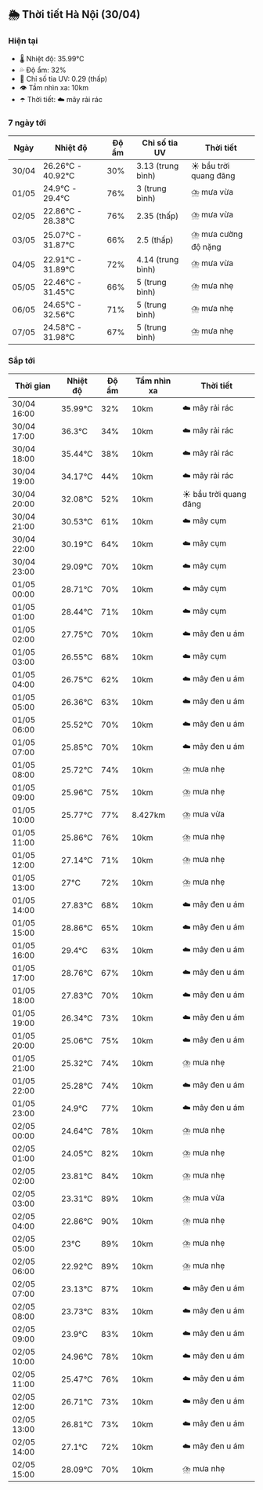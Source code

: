 ## 🌦️ Thời tiết Hà Nội (30/04)

### Hiện tại

- 🌡️ Nhiệt độ: 35.99℃
- 💦 Độ ẩm: 32%
- 🌟 Chỉ số tia UV: 0.29 (thấp)
- 👁️ Tầm nhìn xa: 10km
- ☂️ Thời tiết: ☁️ mây rải rác

### 7 ngày tới

| Ngày | Nhiệt độ | Độ ẩm | Chỉ số tia UV | Thời tiết |
| --- | --- | --- | --- | --- |
| 30/04 | 26.26℃ - 40.92℃ | 30% | 3.13 (trung bình) | ☀️ bầu trời quang đãng |
| 01/05 | 24.9℃ - 29.4℃ | 76% | 3 (trung bình) | ⛈️ mưa vừa |
| 02/05 | 22.86℃ - 28.38℃ | 76% | 2.35 (thấp) | ⛈️ mưa vừa |
| 03/05 | 25.07℃ - 31.87℃ | 66% | 2.5 (thấp) | ⛈️ mưa cường độ nặng |
| 04/05 | 22.91℃ - 31.89℃ | 72% | 4.14 (trung bình) | ⛈️ mưa vừa |
| 05/05 | 22.46℃ - 31.45℃ | 66% | 5 (trung bình) | ⛈️ mưa nhẹ |
| 06/05 | 24.65℃ - 32.56℃ | 71% | 5 (trung bình) | ⛈️ mưa nhẹ |
| 07/05 | 24.58℃ - 31.98℃ | 67% | 5 (trung bình) | ⛈️ mưa nhẹ |

### Sắp tới

| Thời gian | Nhiệt độ | Độ ẩm | Tầm nhìn xa | Thời tiết |
| --- | --- | --- | --- | --- |
| 30/04 16:00 | 35.99℃ | 32% | 10km | ☁️ mây rải rác |
| 30/04 17:00 | 36.3℃ | 34% | 10km | ☁️ mây rải rác |
| 30/04 18:00 | 35.44℃ | 38% | 10km | ☁️ mây rải rác |
| 30/04 19:00 | 34.17℃ | 44% | 10km | ☁️ mây rải rác |
| 30/04 20:00 | 32.08℃ | 52% | 10km | ☀️ bầu trời quang đãng |
| 30/04 21:00 | 30.53℃ | 61% | 10km | ☁️ mây cụm |
| 30/04 22:00 | 30.19℃ | 64% | 10km | ☁️ mây cụm |
| 30/04 23:00 | 29.09℃ | 70% | 10km | ☁️ mây cụm |
| 01/05 00:00 | 28.71℃ | 70% | 10km | ☁️ mây cụm |
| 01/05 01:00 | 28.44℃ | 71% | 10km | ☁️ mây cụm |
| 01/05 02:00 | 27.75℃ | 70% | 10km | ☁️ mây đen u ám |
| 01/05 03:00 | 26.55℃ | 68% | 10km | ☁️ mây cụm |
| 01/05 04:00 | 26.75℃ | 62% | 10km | ☁️ mây đen u ám |
| 01/05 05:00 | 26.36℃ | 63% | 10km | ☁️ mây đen u ám |
| 01/05 06:00 | 25.52℃ | 70% | 10km | ☁️ mây đen u ám |
| 01/05 07:00 | 25.85℃ | 70% | 10km | ☁️ mây đen u ám |
| 01/05 08:00 | 25.72℃ | 74% | 10km | ⛈️ mưa nhẹ |
| 01/05 09:00 | 25.96℃ | 75% | 10km | ⛈️ mưa nhẹ |
| 01/05 10:00 | 25.77℃ | 77% | 8.427km | ⛈️ mưa vừa |
| 01/05 11:00 | 25.86℃ | 76% | 10km | ⛈️ mưa nhẹ |
| 01/05 12:00 | 27.14℃ | 71% | 10km | ⛈️ mưa nhẹ |
| 01/05 13:00 | 27℃ | 72% | 10km | ⛈️ mưa nhẹ |
| 01/05 14:00 | 27.83℃ | 68% | 10km | ☁️ mây đen u ám |
| 01/05 15:00 | 28.86℃ | 65% | 10km | ☁️ mây đen u ám |
| 01/05 16:00 | 29.4℃ | 63% | 10km | ☁️ mây đen u ám |
| 01/05 17:00 | 28.76℃ | 67% | 10km | ☁️ mây đen u ám |
| 01/05 18:00 | 27.83℃ | 70% | 10km | ☁️ mây đen u ám |
| 01/05 19:00 | 26.34℃ | 73% | 10km | ☁️ mây đen u ám |
| 01/05 20:00 | 25.06℃ | 75% | 10km | ☁️ mây đen u ám |
| 01/05 21:00 | 25.32℃ | 74% | 10km | ⛈️ mưa nhẹ |
| 01/05 22:00 | 25.28℃ | 74% | 10km | ☁️ mây đen u ám |
| 01/05 23:00 | 24.9℃ | 77% | 10km | ☁️ mây đen u ám |
| 02/05 00:00 | 24.64℃ | 78% | 10km | ⛈️ mưa nhẹ |
| 02/05 01:00 | 24.05℃ | 82% | 10km | ⛈️ mưa nhẹ |
| 02/05 02:00 | 23.81℃ | 84% | 10km | ⛈️ mưa nhẹ |
| 02/05 03:00 | 23.31℃ | 89% | 10km | ⛈️ mưa vừa |
| 02/05 04:00 | 22.86℃ | 90% | 10km | ⛈️ mưa nhẹ |
| 02/05 05:00 | 23℃ | 89% | 10km | ⛈️ mưa nhẹ |
| 02/05 06:00 | 22.92℃ | 89% | 10km | ⛈️ mưa nhẹ |
| 02/05 07:00 | 23.13℃ | 87% | 10km | ☁️ mây đen u ám |
| 02/05 08:00 | 23.73℃ | 83% | 10km | ☁️ mây đen u ám |
| 02/05 09:00 | 23.9℃ | 83% | 10km | ☁️ mây đen u ám |
| 02/05 10:00 | 24.96℃ | 78% | 10km | ☁️ mây đen u ám |
| 02/05 11:00 | 25.47℃ | 76% | 10km | ☁️ mây đen u ám |
| 02/05 12:00 | 26.71℃ | 73% | 10km | ☁️ mây đen u ám |
| 02/05 13:00 | 26.81℃ | 73% | 10km | ☁️ mây đen u ám |
| 02/05 14:00 | 27.1℃ | 72% | 10km | ☁️ mây đen u ám |
| 02/05 15:00 | 28.09℃ | 70% | 10km | ⛈️ mưa nhẹ |
